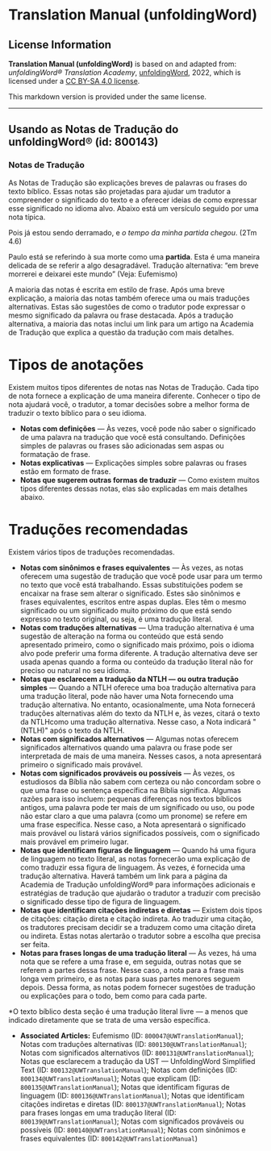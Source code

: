 # Translation Manual (unfoldingWord)

## License Information

**Translation Manual (unfoldingWord)** is based on and adapted from: _unfoldingWord® Translation Academy_, [unfoldingWord](https://unfoldingword.org/utw), 2022, which is licensed under a [CC BY-SA 4.0 license](https://creativecommons.org/licenses/by-sa/4.0/legalcode.en).

This markdown version is provided under the same license.



--------------------------------

## Usando as Notas de Tradução do unfoldingWord® (id: 800143)

### Notas de Tradução

As Notas de Tradução são explicações breves de palavras ou frases do texto bíblico. Essas notas são projetadas para ajudar um tradutor a compreender o significado do texto e a oferecer ideias de como expressar esse significado no idioma alvo. Abaixo está um versículo seguido por uma nota típica.

Pois já estou sendo derramado, e *o tempo da minha partida chegou*. (2Tm 4\.6\)

Paulo está se referindo à sua morte como uma **partida**. Esta é uma maneira delicada de se referir a algo desagradável. Tradução alternativa: “em breve morrerei e deixarei este mundo” (Veja: Eufemismo)

A maioria das notas é escrita em estilo de frase. Após uma breve explicação, a maioria das notas também oferece uma ou mais traduções alternativas. Estas são sugestões de como o tradutor pode expressar o mesmo significado da palavra ou frase destacada. Após a tradução alternativa, a maioria das notas inclui um link para um artigo na Academia de Tradução que explica a questão da tradução com mais detalhes.

Tipos de anotações
==================

Existem muitos tipos diferentes de notas nas Notas de Tradução. Cada tipo de nota fornece a explicação de uma maneira diferente. Conhecer o tipo de nota ajudará você, o tradutor, a tomar decisões sobre a melhor forma de traduzir o texto bíblico para o seu idioma.

* **Notas com definições** — Às vezes, você pode não saber o significado de uma palavra na tradução que você está consultando. Definições simples de palavras ou frases são adicionadas sem aspas ou formatação de frase.
* **Notas explicativas** — Explicações simples sobre palavras ou frases estão em formato de frase.
* **Notas que sugerem outras formas de traduzir** — Como existem muitos tipos diferentes dessas notas, elas são explicadas em mais detalhes abaixo.

Traduções recomendadas
======================

Existem vários tipos de traduções recomendadas.

* **Notas com sinônimos e frases equivalentes** — Às vezes, as notas oferecem uma sugestão de tradução que você pode usar para um termo no texto que você está trabalhando. Essas substituições podem se encaixar na frase sem alterar o significado. Estes são sinônimos e frases equivalentes, escritos entre aspas duplas. Eles têm o mesmo significado ou um significado muito próximo do que está sendo expresso no texto original, ou seja, é uma tradução literal.
* **Notas com traduções alternativas** — Uma tradução alternativa é uma sugestão de alteração na forma ou conteúdo que está sendo apresentado primeiro, como o significado mais próximo, pois o idioma alvo pode preferir uma forma diferente. A tradução alternativa deve ser usada apenas quando a forma ou conteúdo da tradução literal não for preciso ou natural no seu idioma.
* **Notas que esclarecem a tradução da NTLH — ou outra tradução simples** — Quando a NTLH oferece uma boa tradução alternativa para uma tradução literal, pode não haver uma Nota fornecendo uma tradução alternativa. No entanto, ocasionalmente, uma Nota fornecerá traduções alternativas além do texto da NTLH e, às vezes, citará o texto da NTLHcomo uma tradução alternativa. Nesse caso, a Nota indicará "(NTLH)" após o texto da NTLH.
* **Notas com significados alternativos** — Algumas notas oferecem significados alternativos quando uma palavra ou frase pode ser interpretada de mais de uma maneira. Nesses casos, a nota apresentará primeiro o significado mais provável.
* **Notas com significados prováveis ou possíveis** — Às vezes, os estudiosos da Bíblia não sabem com certeza ou não concordam sobre o que uma frase ou sentença específica na Bíblia significa. Algumas razões para isso incluem: pequenas diferenças nos textos bíblicos antigos, uma palavra pode ter mais de um significado ou uso, ou pode não estar claro a que uma palavra (como um pronome) se refere em uma frase específica. Nesse caso, a Nota apresentará o significado mais provável ou listará vários significados possíveis, com o significado mais provável em primeiro lugar.
* **Notas que identificam figuras de linguagem** — Quando há uma figura de linguagem no texto literal, as notas fornecerão uma explicação de como traduzir essa figura de linguagem. Às vezes, é fornecida uma tradução alternativa. Haverá também um link para a página da Academia de Tradução unfoldingWord® para informações adicionais e estratégias de tradução que ajudarão o tradutor a traduzir com precisão o significado desse tipo de figura de linguagem.
* **Notas que identificam citações indiretas e diretas** — Existem dois tipos de citações: citação direta e citação indireta. Ao traduzir uma citação, os tradutores precisam decidir se a traduzem como uma citação direta ou indireta. Estas notas alertarão o tradutor sobre a escolha que precisa ser feita.
* **Notas para frases longas de uma tradução literal** — Às vezes, há uma nota que se refere a uma frase e, em seguida, outras notas que se referem a partes dessa frase. Nesse caso, a nota para a frase mais longa vem primeiro, e as notas para suas partes menores seguem depois. Dessa forma, as notas podem fornecer sugestões de tradução ou explicações para o todo, bem como para cada parte.

\*O texto bíblico desta seção é uma tradução literal livre — a menos que indicado diretamente que se trata de uma versão específica.

* **Associated Articles:** Eufemismo (ID: `800047@UWTranslationManual`); Notas com traduções alternativas (ID: `800130@UWTranslationManual`); Notas com significados alternativos (ID: `800131@UWTranslationManual`); Notas que esclarecem a tradução da UST — UnfoldingWord Simplified Text (ID: `800132@UWTranslationManual`); Notas com definições (ID: `800134@UWTranslationManual`); Notas que explicam (ID: `800135@UWTranslationManual`); Notas que identificam figuras de linguagem (ID: `800136@UWTranslationManual`); Notas que identificam citações indiretas e diretas (ID: `800137@UWTranslationManual`); Notas para frases longas em uma tradução literal (ID: `800139@UWTranslationManual`); Notas com significados prováveis ​​ou possíveis (ID: `800140@UWTranslationManual`); Notas com sinônimos e frases equivalentes (ID: `800142@UWTranslationManual`)

